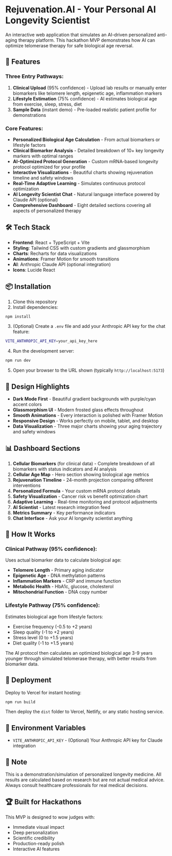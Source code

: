 # Rejuvenation.AI - Your Personal AI Longevity Scientist

An interactive web application that simulates an AI-driven personalized anti-aging therapy platform. This hackathon MVP demonstrates how AI can optimize telomerase therapy for safe biological age reversal.

## 🚀 Features

### **Three Entry Pathways:**
1. **Clinical Upload** (95% confidence) - Upload lab results or manually enter biomarkers like telomere length, epigenetic age, inflammation markers
2. **Lifestyle Estimation** (75% confidence) - AI estimates biological age from exercise, sleep, stress, diet
3. **Sample Data** (instant demo) - Pre-loaded realistic patient profile for demonstrations

### **Core Features:**
- **Personalized Biological Age Calculation** - From actual biomarkers or lifestyle factors
- **Clinical Biomarker Analysis** - Detailed breakdown of 10+ key longevity markers with optimal ranges
- **AI-Optimized Protocol Generation** - Custom mRNA-based longevity protocol optimized for your profile
- **Interactive Visualizations** - Beautiful charts showing rejuvenation timeline and safety windows
- **Real-Time Adaptive Learning** - Simulates continuous protocol optimization
- **AI Longevity Scientist Chat** - Natural language interface powered by Claude API (optional)
- **Comprehensive Dashboard** - Eight detailed sections covering all aspects of personalized therapy

## 🛠️ Tech Stack

- **Frontend**: React + TypeScript + Vite
- **Styling**: Tailwind CSS with custom gradients and glassmorphism
- **Charts**: Recharts for data visualizations
- **Animations**: Framer Motion for smooth transitions
- **AI**: Anthropic Claude API (optional integration)
- **Icons**: Lucide React

## 📦 Installation

1. Clone this repository
2. Install dependencies:
```bash
npm install
```

3. (Optional) Create a `.env` file and add your Anthropic API key for the chat feature:
```bash
VITE_ANTHROPIC_API_KEY=your_api_key_here
```

4. Run the development server:
```bash
npm run dev
```

5. Open your browser to the URL shown (typically `http://localhost:5173`)

## 🎨 Design Highlights

- **Dark Mode First** - Beautiful gradient backgrounds with purple/cyan accent colors
- **Glassmorphism UI** - Modern frosted glass effects throughout
- **Smooth Animations** - Every interaction is polished with Framer Motion
- **Responsive Design** - Works perfectly on mobile, tablet, and desktop
- **Data Visualization** - Three major charts showing your aging trajectory and safety windows

## 📊 Dashboard Sections

1. **Cellular Biomarkers** (for clinical data) - Complete breakdown of all biomarkers with status indicators and AI analysis
2. **Cellular Age Map** - Hero section showing biological age metrics
3. **Rejuvenation Timeline** - 24-month projection comparing different interventions
4. **Personalized Formula** - Your custom mRNA protocol details
5. **Safety Visualization** - Cancer risk vs benefit optimization chart
6. **Adaptive Learning** - Real-time monitoring and protocol adjustments
7. **AI Scientist** - Latest research integration feed
8. **Metrics Summary** - Key performance indicators
9. **Chat Interface** - Ask your AI longevity scientist anything

## 🧪 How It Works

### **Clinical Pathway** (95% confidence):
Uses actual biomarker data to calculate biological age:
- **Telomere Length** - Primary aging indicator
- **Epigenetic Age** - DNA methylation patterns
- **Inflammation Markers** - CRP and immune function
- **Metabolic Health** - HbA1c, glucose, cholesterol
- **Mitochondrial Function** - DNA copy number

### **Lifestyle Pathway** (75% confidence):
Estimates biological age from lifestyle factors:
- Exercise frequency (-0.5 to +2 years)
- Sleep quality (-1 to +2 years)
- Stress level (0 to +1.5 years)
- Diet quality (-1 to +1.5 years)

The AI protocol then calculates an optimized biological age 3-9 years younger through simulated telomerase therapy, with better results from biomarker data.

## 🚢 Deployment

Deploy to Vercel for instant hosting:

```bash
npm run build
```

Then deploy the `dist` folder to Vercel, Netlify, or any static hosting service.

## 🔑 Environment Variables

- `VITE_ANTHROPIC_API_KEY` - (Optional) Your Anthropic API key for Claude integration

## 📝 Note

This is a demonstration/simulation of personalized longevity medicine. All results are calculated based on research but are not actual medical advice. Always consult healthcare professionals for real medical decisions.

## 🏆 Built for Hackathons

This MVP is designed to wow judges with:
- Immediate visual impact
- Deep personalization
- Scientific credibility
- Production-ready polish
- Interactive AI features


